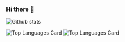 ### Hi there 👋

![Github stats](https://github-readme-stats.vercel.app/api?username=Nikolay200&theme=highcontrast&show_icons=true&count_private=true)

![Top Languages Card](https://github-readme-stats.vercel.app/api/top-langs/?username=Nikolay200&&theme=highcontrast)
![Top Languages Card](https://github-readme-stats.vercel.app/api/top-langs/?username=Nikolay200&&theme=highcontrast&hide=javascript,html)

